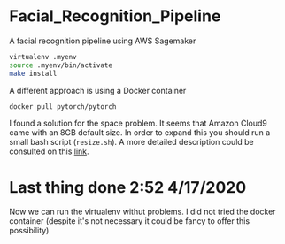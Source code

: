 # Facial_Recognition_Pipeline
A facial recognition pipeline using AWS Sagemaker

```bash
virtualenv .myenv
source .myenv/bin/activate
make install
```
A different approach is using a Docker container

```bash
docker pull pytorch/pytorch
```

I found a solution for the space problem. It seems that Amazon Cloud9 came with
an 8GB default size. In order to expand this you should run a small bash script (`resize.sh`).
A more detailed description could be consulted on this [link](https://docs.aws.amazon.com/cloud9/latest/user-guide/move-environment.html).

# Last thing done 2:52 4/17/2020
Now we can run the virtualenv withut problems. 
I did not tried the docker container (despite it's not necessary it could be fancy to offer this possibility)
